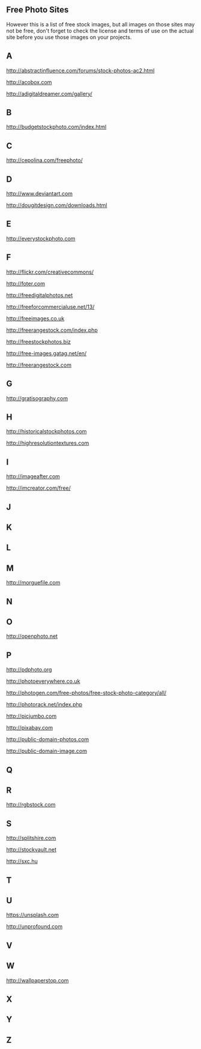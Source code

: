 
Free Photo Sites
-
However this is a list of free stock images, but all images on those sites may not be free, don't forget to check the license and terms of use on the actual site before you use those images on your projects.

A
-
http://abstractinfluence.com/forums/stock-photos-ac2.html

http://acobox.com

http://adigitaldreamer.com/gallery/

B
-
http://budgetstockphoto.com/index.html 

C
-
http://cepolina.com/freephoto/

D
-
http://www.deviantart.com

http://dougitdesign.com/downloads.html 

E
-
http://everystockphoto.com

F
-

http://flickr.com/creativecommons/ 

http://foter.com

http://freedigitalphotos.net

http://freeforcommercialuse.net/13/

http://freeimages.co.uk 

http://freerangestock.com/index.php

http://freestockphotos.biz

http://free-images.gatag.net/en/

http://freerangestock.com

G
-
http://gratisography.com

H
-
http://historicalstockphotos.com 

http://highresolutiontextures.com

I
-
http://imageafter.com

http://imcreator.com/free/

J
-

K
-

L
-

M
-
http://morguefile.com

N
-


O
-
http://openphoto.net

P
-
http://pdphoto.org

http://photoeverywhere.co.uk

http://photogen.com/free-photos/free-stock-photo-category/all/

http://photorack.net/index.php 

http://picjumbo.com

http://pixabay.com

http://public-domain-photos.com

http://public-domain-image.com 

Q
-

R
-
http://rgbstock.com

S
-
http://splitshire.com

http://stockvault.net

http://sxc.hu

T
-

U
-
https://unsplash.com

http://unprofound.com

V
-

W
-
http://wallpaperstop.com

X
-

Y
-

Z
-

